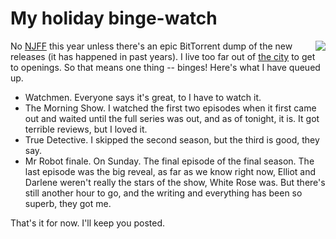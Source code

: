 # My holiday binge-watch
<img src="http://scripting.com/images/2019/12/20/fsociety.png" border="0" align="right">No <a href="https://duckduckgo.com/?q=site%3Ascripting.com+njff&t=h_&ia=web">NJFF</a> this year unless there's an epic BitTorrent dump of the new releases (it has happened in past years). I live too far out of <a href="https://en.wikipedia.org/wiki/New_York_City">the city</a> to get to openings. So that means one thing -- binges! Here's what I have queued up.
* Watchmen. Everyone says it's great, to I have to watch it. 
* The Morning Show. I watched the first two episodes when it first came out and waited until the full series was out, and as of tonight, it is. It got terrible reviews, but I loved it. 
* True Detective. I skipped the second season, but the third is good, they say. 
* Mr Robot finale. On Sunday. The final episode of the final season. The last episode was the big reveal, as far as we know right now, Elliot and Darlene weren't really the stars of the show, White Rose was. But there's still another hour to go, and the writing and everything has been so superb, they got me. 

That's it for now. I'll keep you posted. 

